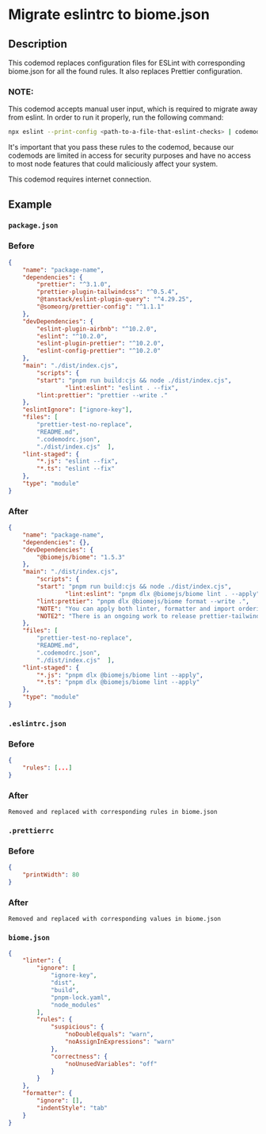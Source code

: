 # Migrate eslintrc to biome.json

## Description

This codemod replaces configuration files for ESLint with corresponding biome.json for all the found rules. It also replaces Prettier configuration.

### NOTE:

This codemod accepts manual user input, which is required to migrate away from eslint. In order to run it properly, run the following command:

```bash
npx eslint --print-config <path-to-a-file-that-eslint-checks> | codemod eslint/biome/migrate-rules
```

It's important that you pass these rules to the codemod, because our codemods are limited in access for security purposes and have no access to most node features that could maliciously affect your system.

This codemod requires internet connection.

## Example

### `package.json`

### Before

```json
{
	"name": "package-name",
	"dependencies": {
		"prettier": "^3.1.0",
		"prettier-plugin-tailwindcss": "^0.5.4",
		"@tanstack/eslint-plugin-query": "^4.29.25",
		"@someorg/prettier-config": "^1.1.1"
	},
	"devDependencies": {
		"eslint-plugin-airbnb": "^10.2.0",
		"eslint": "^10.2.0",
		"eslint-plugin-prettier": "^10.2.0",
		"eslint-config-prettier": "^10.2.0"
	},
	"main": "./dist/index.cjs",
		"scripts": {
		"start": "pnpm run build:cjs && node ./dist/index.cjs",
				"lint:eslint": "eslint . --fix",
		"lint:prettier": "prettier --write ."
	},
	"eslintIgnore": ["ignore-key"],
	"files": [
		"prettier-test-no-replace",
		"README.md",
		".codemodrc.json",
		"./dist/index.cjs"	],
	"lint-staged": {
		"*.js": "eslint --fix",
		"*.ts": "eslint --fix"
	},
	"type": "module"
}
```

### After

```json
{
	"name": "package-name",
	"dependencies": {},
	"devDependencies": {
		"@biomejs/biome": "1.5.3"
	},
	"main": "./dist/index.cjs",
		"scripts": {
		"start": "pnpm run build:cjs && node ./dist/index.cjs",
				"lint:eslint": "pnpm dlx @biomejs/biome lint . --apply",
		"lint:prettier": "pnpm dlx @biomejs/biome format --write .",
		"NOTE": "You can apply both linter, formatter and import ordering by using https://biomejs.dev/reference/cli/#biome-check",
		"NOTE2": "There is an ongoing work to release prettier-tailwind-plugin alternative: https://biomejs.dev/linter/rules/use-sorted-classes/, https://github.com/biomejs/biome/issues/1274"
	},
	"files": [
		"prettier-test-no-replace",
		"README.md",
		".codemodrc.json",
		"./dist/index.cjs"	],
	"lint-staged": {
		"*.js": "pnpm dlx @biomejs/biome lint --apply",
		"*.ts": "pnpm dlx @biomejs/biome lint --apply"
	},
	"type": "module"
}
```

### `.eslintrc.json`

### Before

```json
{
	"rules": [...]
}
```

### After

`Removed and replaced with corresponding rules in biome.json`

### `.prettierrc`

### Before

```json
{
	"printWidth": 80
}
```

### After

`Removed and replaced with corresponding values in biome.json`

### `biome.json`

```json
{
	"linter": {
		"ignore": [
			"ignore-key",
			"dist",
			"build",
			"pnpm-lock.yaml",
			"node_modules"
		],
		"rules": {
			"suspicious": {
				"noDoubleEquals": "warn",
				"noAssignInExpressions": "warn"
			},
			"correctness": {
				"noUnusedVariables": "off"
			}
		}
	},
	"formatter": {
		"ignore": [],
		"indentStyle": "tab"
	}
}
```